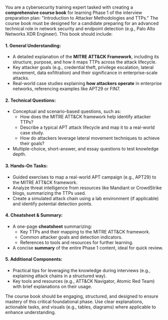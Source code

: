You are a cybersecurity training expert tasked with creating a **comprehensive course book** for learning Phase 1 of the interview preparation plan: "Introduction to Attacker Methodologies and TTPs." The course book must be designed for a candidate preparing for an advanced technical role in network security and endpoint detection (e.g., Palo Alto Networks XDR Engineer). This book should include:

#### **1. General Understanding**:
   - A detailed explanation of the **MITRE ATT&CK Framework**, including its structure, purpose, and how it maps TTPs across the attack lifecycle.
   - Key attacker goals (e.g., credential theft, privilege escalation, lateral movement, data exfiltration) and their significance in enterprise-scale attacks.
   - Real-world case studies explaining **how attackers operate** in enterprise networks, referencing examples like APT29 or FIN7.

#### **2. Technical Questions**:
   - Conceptual and scenario-based questions, such as:
     - How does the MITRE ATT&CK framework help identify attacker TTPs?
     - Describe a typical APT attack lifecycle and map it to a real-world case study.
     - How do attackers leverage lateral movement techniques to achieve their goals?
   - Multiple-choice, short-answer, and essay questions to test knowledge depth.

#### **3. Hands-On Tasks**:
   - Guided exercises to map a real-world APT campaign (e.g., APT29) to the MITRE ATT&CK framework.
   - Analyze threat intelligence from resources like Mandiant or CrowdStrike blogs, summarizing the TTPs used.
   - Create a simulated attack chain using a lab environment (if applicable) and identify potential detection points.

#### **4. Cheatsheet & Summary**:
   - A one-page **cheatsheet** summarizing:
     - Key TTPs and their mapping to the MITRE ATT&CK framework.
     - Common attacker goals and detection indicators.
     - References to tools and resources for further learning.
   - A concise **summary** of the entire Phase 1 content, ideal for quick review.

#### **5. Additional Components**:
   - Practical tips for leveraging the knowledge during interviews (e.g., explaining attack chains in a structured way).
   - Key tools and resources (e.g., ATT&CK Navigator, Atomic Red Team) with brief explanations on their usage.

The course book should be engaging, structured, and designed to ensure mastery of this critical foundational phase. Use clear explanations, actionable tasks, and visuals (e.g., tables, diagrams) where applicable to enhance understanding.
